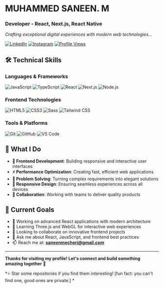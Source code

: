 <div>
   
# MUHAMMED SANEEN. M 

  
### Developer - React, Next.js, React Native

*Crafting exceptional digital experiences with modern web technologies...*

[![LinkedIn](https://img.shields.io/badge/LinkedIn-0A66C2?style=flat&logo=linkedin&logoColor=white)](https://linkedin.com/in/saneenmecheri)
[![Instagram](https://img.shields.io/badge/Instagram-E4405F?style=flat&logo=instagram&logoColor=white)](https://instagram.com/san.77x)
[![Profile Views](https://komarev.com/ghpvc/?username=San-77x&color=0A66C2&style=flat&label=Profile+Views)](https://github.com/San-77x)

</div>

## 🛠️ Technical Skills

<div>

### Languages & Frameworks
![JavaScript](https://img.shields.io/badge/JavaScript-F7DF1E?style=for-the-badge&logo=javascript&logoColor=black)
![TypeScript](https://img.shields.io/badge/TypeScript-3178C6?style=for-the-badge&logo=typescript&logoColor=white)
![React](https://img.shields.io/badge/React-61DAFB?style=for-the-badge&logo=react&logoColor=black)
![Next.js](https://img.shields.io/badge/Next.js-000000?style=for-the-badge&logo=next.js&logoColor=white)
![Node.js](https://img.shields.io/badge/Node.js-339933?style=for-the-badge&logo=node.js&logoColor=white)

### Frontend Technologies
![HTML5](https://img.shields.io/badge/HTML5-E34F26?style=for-the-badge&logo=html5&logoColor=white)
![CSS3](https://img.shields.io/badge/CSS3-1572B6?style=for-the-badge&logo=css3&logoColor=white)
![Sass](https://img.shields.io/badge/Sass-CC6699?style=for-the-badge&logo=sass&logoColor=white)
![Tailwind CSS](https://img.shields.io/badge/Tailwind_CSS-38B2AC?style=for-the-badge&logo=tailwind-css&logoColor=white)

### Tools & Platforms
![Git](https://img.shields.io/badge/Git-F05032?style=for-the-badge&logo=git&logoColor=white)
![GitHub](https://img.shields.io/badge/GitHub-181717?style=for-the-badge&logo=github&logoColor=white)
![VS Code](https://img.shields.io/badge/VS_Code-007ACC?style=for-the-badge&logo=visual-studio-code&logoColor=white)

</div>


## 💼 What I Do

- **🎨 Frontend Development**: Building responsive and interactive user interfaces
- **⚡ Performance Optimization**: Creating fast, efficient web applications
- **🔧 Problem Solving**: Turning complex requirements into elegant solutions
- **📱 Responsive Design**: Ensuring seamless experiences across all devices
- **🤝 Collaboration**: Working with teams to deliver quality products

## 🌟 Current Goals

- 🔭 Working on advanced React applications with modern architecture
- 🌱 Learning Three.js and WebGL for interactive web experiences
- 👯 Looking to collaborate on innovative frontend projects
- 💬 Ask me about React, JavaScript, and frontend best practices
- 📫 Reach me at: **saneenmecheri@gmail.com**

---

<div>


**Thanks for visiting my profile! Let's connect and build something amazing together** 🚀

*⭐ Star some repositories if you find them interesting! [fun fact: you can't find one, good ones are private.] *

</div>
